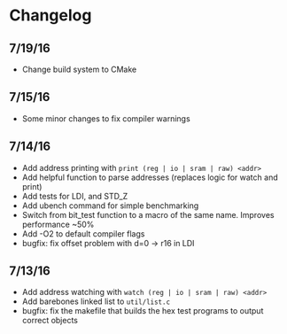 # Changelog

## 7/19/16
* Change build system to CMake

## 7/15/16
* Some minor changes to fix compiler warnings

## 7/14/16
* Add address printing with `print (reg | io | sram | raw) <addr>`
* Add helpful function to parse addresses (replaces logic for watch and print)
* Add tests for LDI, and STD_Z
* Add ubench command for simple benchmarking
* Switch from bit_test function to a macro of the same name. Improves performance ~50%
* Add -O2 to default compiler flags
* bugfix: fix offset problem with d=0 -> r16 in LDI

## 7/13/16

* Add address watching with `watch (reg | io | sram | raw) <addr>`
* Add barebones linked list to `util/list.c`
* bugfix: fix the makefile that builds the hex test programs to output correct objects
